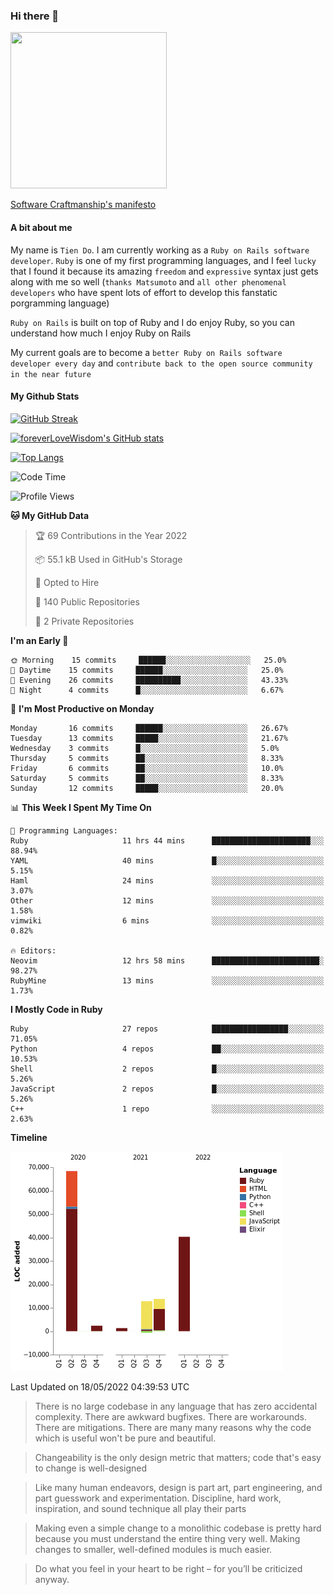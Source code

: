 ### Hi there 👋

<!--
**foreverLoveWisdom/foreverLoveWisdom** is a ✨ _special_ ✨ repository because its `README.md` (this file) appears on your GitHub profile.

Here are some ideas to get you started:

- 🔭 I’m currently working on ...
- 🌱 I’m currently learning ...
- 👯 I’m looking to collaborate on ...
- 🤔 I’m looking for help with ...
- 💬 Ask me about ...
- 📫 How to reach me: ...
- 😄 Pronouns: ...
- ⚡ Fun fact: ...
-->

<img src="https://codecondo.com/wp-content/uploads/2017/09/railslogo.png" width="250" height="250">

[Software Craftmanship's manifesto](http://manifesto.softwarecraftsmanship.org/)

#### A bit about me
My name is `Tien Do`. I am currently working as a `Ruby on Rails software developer`. `Ruby` is one of my first programming languages, and I feel `lucky` that I found it because its amazing `freedom` and `expressive` syntax just gets along with me so well (`thanks Matsumoto` and `all other phenomenal developers` who have spent lots of effort to develop this fanstatic porgramming language)

`Ruby on Rails` is built on top of Ruby and I do enjoy Ruby, so you can understand how much I enjoy Ruby on Rails

My current goals are to become a `better Ruby on Rails software developer every day` and `contribute back to the open source community in the near future`

#### My Github Stats

[![GitHub Streak](https://github-readme-streak-stats.herokuapp.com/?user=foreverLoveWisdom&theme=dracula)](https://git.io/streak-stats)
&nbsp;
&nbsp;

[![foreverLoveWisdom's GitHub stats](https://github-readme-stats.vercel.app/api?username=foreverLoveWisdom&show_icons=true&theme=react&count_private=true)](https://github.com/anuraghazra/github-readme-stats)

[![Top Langs](https://github-readme-stats.vercel.app/api/top-langs/?username=foreverLoveWisdom&show_icons=true&theme=vue-dark)](https://github.com/anuraghazra/github-readme-stats)

<!--START_SECTION:waka-->
![Code Time](http://img.shields.io/badge/Code%20Time-1%2C042%20hrs%2016%20mins-blue)

![Profile Views](http://img.shields.io/badge/Profile%20Views-0-blue)

**🐱 My GitHub Data** 

> 🏆 69 Contributions in the Year 2022
 > 
> 📦 55.1 kB Used in GitHub's Storage 
 > 
> 💼 Opted to Hire
 > 
> 📜 140 Public Repositories 
 > 
> 🔑 2 Private Repositories  
 > 
**I'm an Early 🐤** 

```text
🌞 Morning    15 commits     ██████░░░░░░░░░░░░░░░░░░░   25.0% 
🌆 Daytime    15 commits     ██████░░░░░░░░░░░░░░░░░░░   25.0% 
🌃 Evening    26 commits     ██████████░░░░░░░░░░░░░░░   43.33% 
🌙 Night      4 commits      █░░░░░░░░░░░░░░░░░░░░░░░░   6.67%

```
📅 **I'm Most Productive on Monday** 

```text
Monday       16 commits     ██████░░░░░░░░░░░░░░░░░░░   26.67% 
Tuesday      13 commits     █████░░░░░░░░░░░░░░░░░░░░   21.67% 
Wednesday    3 commits      █░░░░░░░░░░░░░░░░░░░░░░░░   5.0% 
Thursday     5 commits      ██░░░░░░░░░░░░░░░░░░░░░░░   8.33% 
Friday       6 commits      ██░░░░░░░░░░░░░░░░░░░░░░░   10.0% 
Saturday     5 commits      ██░░░░░░░░░░░░░░░░░░░░░░░   8.33% 
Sunday       12 commits     █████░░░░░░░░░░░░░░░░░░░░   20.0%

```


📊 **This Week I Spent My Time On** 

```text
💬 Programming Languages: 
Ruby                     11 hrs 44 mins      ██████████████████████░░░   88.94% 
YAML                     40 mins             █░░░░░░░░░░░░░░░░░░░░░░░░   5.15% 
Haml                     24 mins             ░░░░░░░░░░░░░░░░░░░░░░░░░   3.07% 
Other                    12 mins             ░░░░░░░░░░░░░░░░░░░░░░░░░   1.58% 
vimwiki                  6 mins              ░░░░░░░░░░░░░░░░░░░░░░░░░   0.82%

🔥 Editors: 
Neovim                   12 hrs 58 mins      ████████████████████████░   98.27% 
RubyMine                 13 mins             ░░░░░░░░░░░░░░░░░░░░░░░░░   1.73%

```

**I Mostly Code in Ruby** 

```text
Ruby                     27 repos            █████████████████░░░░░░░░   71.05% 
Python                   4 repos             ██░░░░░░░░░░░░░░░░░░░░░░░   10.53% 
Shell                    2 repos             █░░░░░░░░░░░░░░░░░░░░░░░░   5.26% 
JavaScript               2 repos             █░░░░░░░░░░░░░░░░░░░░░░░░   5.26% 
C++                      1 repo              ░░░░░░░░░░░░░░░░░░░░░░░░░   2.63%

```


**Timeline**

![Chart not found](https://raw.githubusercontent.com/foreverLoveWisdom/foreverLoveWisdom/main/charts/bar_graph.png) 


 Last Updated on 18/05/2022 04:39:53 UTC
<!--END_SECTION:waka-->


> There is no large codebase in any language that has zero accidental complexity. There are awkward bugfixes. There are workarounds. There are mitigations.
> There are many many reasons why the code which is useful won't be pure and beautiful.

> Changeability is the only design metric that matters; code that's easy to change is well-designed

> Like many human endeavors, design is part art, part engineering, and part guesswork and experimentation. Discipline, hard work, inspiration, and sound technique all play their parts

> Mak­ing even a sim­ple change to a mono­lith­ic code­base is pret­ty hard because you must under­stand the entire thing very well. Mak­ing changes to small­er, well-defined mod­ules is much easier.
 
 > Do what you feel in your heart to be right – for you’ll be criticized anyway.
